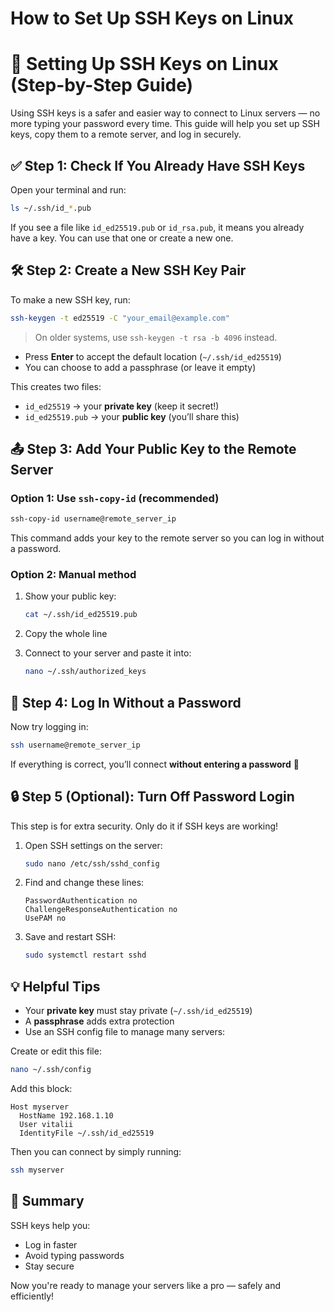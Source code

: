 # How to Set Up SSH Keys on Linux


# 🔐 Setting Up SSH Keys on Linux (Step-by-Step Guide)

Using SSH keys is a safer and easier way to connect to Linux servers — no more typing your password every time. This guide will help you set up SSH keys, copy them to a remote server, and log in securely.

## ✅ Step 1: Check If You Already Have SSH Keys

Open your terminal and run:

```bash
ls ~/.ssh/id_*.pub
```

If you see a file like `id_ed25519.pub` or `id_rsa.pub`, it means you already have a key. You can use that one or create a new one.

## 🛠 Step 2: Create a New SSH Key Pair

To make a new SSH key, run:

```bash
ssh-keygen -t ed25519 -C "your_email@example.com"
```

> On older systems, use `ssh-keygen -t rsa -b 4096` instead.

- Press **Enter** to accept the default location (`~/.ssh/id_ed25519`)
- You can choose to add a passphrase (or leave it empty)

This creates two files:
- `id_ed25519` → your **private key** (keep it secret!)
- `id_ed25519.pub` → your **public key** (you’ll share this)

## 📤 Step 3: Add Your Public Key to the Remote Server

### Option 1: Use `ssh-copy-id` (recommended)

```bash
ssh-copy-id username@remote_server_ip
```

This command adds your key to the remote server so you can log in without a password.

### Option 2: Manual method

1. Show your public key:

   ```bash
   cat ~/.ssh/id_ed25519.pub
   ```

2. Copy the whole line

3. Connect to your server and paste it into:

   ```bash
   nano ~/.ssh/authorized_keys
   ```

## 🚀 Step 4: Log In Without a Password

Now try logging in:

```bash
ssh username@remote_server_ip
```

If everything is correct, you’ll connect **without entering a password** 🎉

## 🔒 Step 5 (Optional): Turn Off Password Login

This step is for extra security. Only do it if SSH keys are working!

1. Open SSH settings on the server:

   ```bash
   sudo nano /etc/ssh/sshd_config
   ```

2. Find and change these lines:

   ```text
   PasswordAuthentication no
   ChallengeResponseAuthentication no
   UsePAM no
   ```

3. Save and restart SSH:

   ```bash
   sudo systemctl restart sshd
   ```

## 💡 Helpful Tips

- Your **private key** must stay private (`~/.ssh/id_ed25519`)
- A **passphrase** adds extra protection
- Use an SSH config file to manage many servers:

Create or edit this file:

```bash
nano ~/.ssh/config
```

Add this block:

```text
Host myserver
  HostName 192.168.1.10
  User vitalii
  IdentityFile ~/.ssh/id_ed25519
```

Then you can connect by simply running:

```bash
ssh myserver
```

## 🧩 Summary

SSH keys help you:
- Log in faster
- Avoid typing passwords
- Stay secure

Now you're ready to manage your servers like a pro — safely and efficiently!


